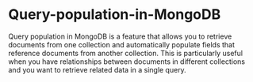 # Query-population-in-MongoDB
Query population in MongoDB is a feature that allows you to retrieve documents from one collection and automatically populate fields that reference documents from another collection. This is particularly useful when you have relationships between documents in different collections and you want to retrieve related data in a single query.
